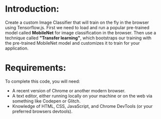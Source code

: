# Introduction:
Create a custom Image Classifier that will train on the fly in the browser using Tensorflow.js. First we need to load and run a popular pre-trained model called <b>MobileNet</b> for image classification in the browser. Then use a technique called <b>"Transfer learning"</b>, which bootstraps our training with the pre-trained MobileNet model and customizes it to train for your application.

# Requirements:
To complete this code, you will need:

<ul><li>A recent version of Chrome or another modern browser.</li>
<li>A text editor, either running locally on your machine or on the web via something like Codepen or Glitch.</li>
<li>Knowledge of HTML, CSS, JavaScript, and Chrome DevTools (or your preferred browsers devtools).</li>
